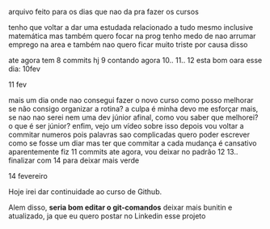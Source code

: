 arquivo feito para os dias que nao da pra fazer os cursos


tenho que voltar a dar uma estudada
relacionado a tudo mesmo 
inclusive matemática 
mas também quero focar na prog
tenho medo de nao arrumar emprego na area
e também nao quero ficar muito triste por causa disso 

ate agora tem 8 commits hj
9 contando agora 
10..
11..
12 esta bom oara esse dia: 10fev

11 fev

mais um dia onde nao consegui fazer o novo curso
como posso melhorar se não consigo organizar a rotina?
a culpa é minha 
devo me esforçar mais, se nao nao serei nem uma dev júnior 
afinal, como vou saber que melhorei?
o que é ser júnior?
enfim, vejo um vídeo sobre isso depois
vou voltar a commitar numeros pois palavras sao complicadas
quero poder escrever como se fosse um diar
mas ter que commitar a cada mudança é cansativo 
aparentemente fiz 11 commits ate agora, vou deixar no padrão 12
13.. finalizar com 14 para deixar mais verde


14 fevereiro

Hoje irei dar continuidade ao curso de Github.


Alem disso, **seria bom editar o git-comandos** deixar mais bunitin e atualizado, ja que eu quero postar no Linkedin esse projeto
